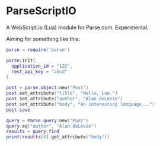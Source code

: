 ParseScriptIO
=============

A WebScript.io (Lua) module for Parse.com. Experimental.

Aiming for something like this:

```lua
parse = require('parse')

parse:init{
  application_id = "122",
  rest_api_key = "abcd"
}

post = parse.object:new("Post")
post.set_attribute("title", "Hello, Lua.")
post.set_attribute("author", "Alan deLevie")
post.set_attribute("body", "An interesting language...")
post.save

query = Parse.query:new("Post")
query.eq("author", "Alan deLevie")
results = query.find
print(results[0].get_attribute("body"))
```